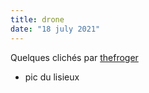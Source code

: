 ```yaml
---
title: drone
date: "18 july 2021"
---
```

Quelques clichés par [thefroger](https://nfteam.netlify.app/team/#thefroger)
- pic du lisieux
<div class="container">
  <div id="player-wrapper" class="{{ .Get 1 }}"></div>
</div>

<script 
  type="text/javascript" 
  src="https://cdn.jsdelivr.net/npm/@clappr/player@latest/dist/clappr.min.js"
>
</script>

<script>
  var playerElement = document.getElementById("player-wrapper");

  var player = new Clappr.Player({
    source: ./md.mp4,
    mute: true,
    height: 360,
    width: 640
  });

  player.attachTo(playerElement);  
</script>
